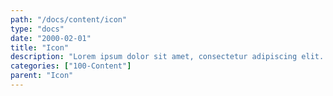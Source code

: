 ```yaml
---
path: "/docs/content/icon"
type: "docs"
date: "2000-02-01"
title: "Icon"
description: "Lorem ipsum dolor sit amet, consectetur adipiscing elit. Nunc tempus laoreet leo sit amet iaculis."
categories: ["100-Content"]
parent: "Icon"
---
```

